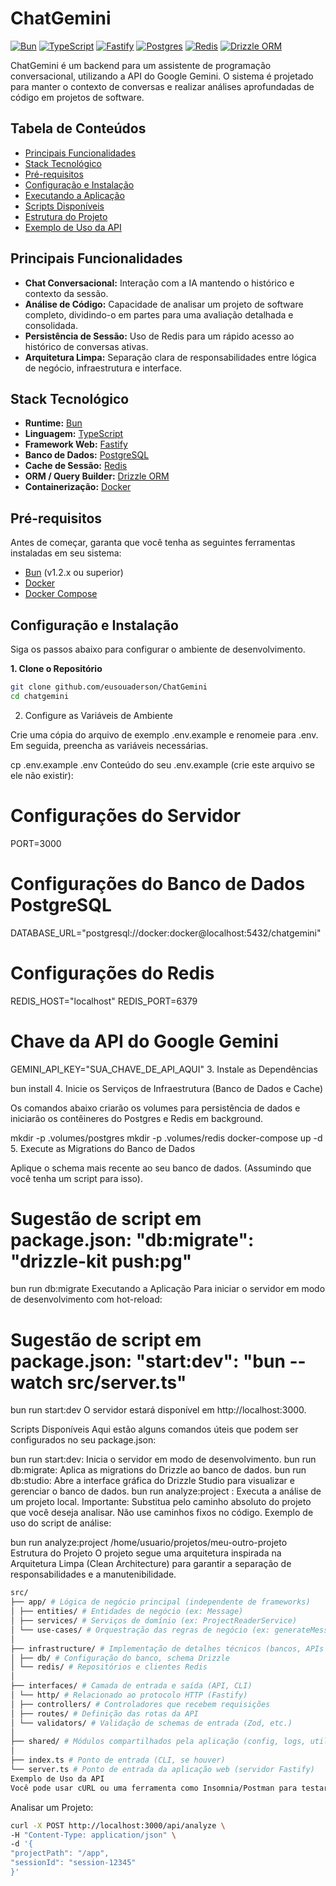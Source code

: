 # ChatGemini

[![Bun](https://img.shields.io/badge/Bun-%23000000.svg?style=for-the-badge&logo=bun)](https://bun.sh)
[![TypeScript](https://img.shields.io/badge/typescript-%23007ACC.svg?style=for-the-badge&logo=typescript&logoColor=white)](https://www.typescriptlang.org/)
[![Fastify](https://img.shields.io/badge/fastify-%23000000.svg?style=for-the-badge&logo=fastify&logoColor=white)](https://fastify.io/)
[![Postgres](https://img.shields.io/badge/postgres-%23316192.svg?style=for-the-badge&logo=postgresql&logoColor=white)](https://www.postgresql.org/)
[![Redis](https://img.shields.io/badge/redis-%23DD0031.svg?style=for-the-badge&logo=redis&logoColor=white)](https://redis.io/)
[![Drizzle ORM](https://img.shields.io/badge/Drizzle%20ORM-ORANGE?style=for-the-badge&logo=drizzle)](https://orm.drizzle.team/)

ChatGemini é um backend para um assistente de programação conversacional, utilizando a API do Google Gemini. O sistema é projetado para manter o contexto de conversas e realizar análises aprofundadas de código em projetos de software.

## Tabela de Conteúdos

- [Principais Funcionalidades](#principais-funcionalidades)
- [Stack Tecnológico](#stack-tecnológico)
- [Pré-requisitos](#pré-requisitos)
- [Configuração e Instalação](#configuração-e-instalação)
- [Executando a Aplicação](#executando-a-aplicação)
- [Scripts Disponíveis](#scripts-disponíveis)
- [Estrutura do Projeto](#estrutura-do-projeto)
- [Exemplo de Uso da API](#exemplo-de-uso-da-api)

## Principais Funcionalidades

- **Chat Conversacional:** Interação com a IA mantendo o histórico e contexto da sessão.
- **Análise de Código:** Capacidade de analisar um projeto de software completo, dividindo-o em partes para uma avaliação detalhada e consolidada.
- **Persistência de Sessão:** Uso de Redis para um rápido acesso ao histórico de conversas ativas.
- **Arquitetura Limpa:** Separação clara de responsabilidades entre lógica de negócio, infraestrutura e interface.

## Stack Tecnológico

- **Runtime:** [Bun](https://bun.sh)
- **Linguagem:** [TypeScript](https://www.typescriptlang.org/)
- **Framework Web:** [Fastify](https://www.fastify.io/)
- **Banco de Dados:** [PostgreSQL](https://www.postgresql.org/)
- **Cache de Sessão:** [Redis](https://redis.io/)
- **ORM / Query Builder:** [Drizzle ORM](https://orm.drizzle.team/)
- **Containerização:** [Docker](https://www.docker.com/)

## Pré-requisitos

Antes de começar, garanta que você tenha as seguintes ferramentas instaladas em seu sistema:

- [Bun](https://bun.sh/docs/installation) (v1.2.x ou superior)
- [Docker](https://docs.docker.com/get-docker/)
- [Docker Compose](https://docs.docker.com/compose/install/)

## Configuração e Instalação

Siga os passos abaixo para configurar o ambiente de desenvolvimento.

**1. Clone o Repositório**

```bash
git clone github.com/eusouaderson/ChatGemini
cd chatgemini
```

2. Configure as Variáveis de Ambiente

Crie uma cópia do arquivo de exemplo .env.example e renomeie para .env. Em seguida, preencha as variáveis necessárias.

cp .env.example .env
Conteúdo do seu .env.example (crie este arquivo se ele não existir):

# Configurações do Servidor

PORT=3000

# Configurações do Banco de Dados PostgreSQL

DATABASE_URL="postgresql://docker:docker@localhost:5432/chatgemini"

# Configurações do Redis

REDIS_HOST="localhost"
REDIS_PORT=6379

# Chave da API do Google Gemini

GEMINI_API_KEY="SUA_CHAVE_DE_API_AQUI" 3. Instale as Dependências

bun install 4. Inicie os Serviços de Infraestrutura (Banco de Dados e Cache)

Os comandos abaixo criarão os volumes para persistência de dados e iniciarão os contêineres do Postgres e Redis em background.

mkdir -p .volumes/postgres
mkdir -p .volumes/redis
docker-compose up -d 5. Execute as Migrations do Banco de Dados

Aplique o schema mais recente ao seu banco de dados. (Assumindo que você tenha um script para isso).

# Sugestão de script em package.json: "db:migrate": "drizzle-kit push:pg"

bun run db:migrate
Executando a Aplicação
Para iniciar o servidor em modo de desenvolvimento com hot-reload:

# Sugestão de script em package.json: "start:dev": "bun --watch src/server.ts"

bun run start:dev
O servidor estará disponível em http://localhost:3000.

Scripts Disponíveis
Aqui estão alguns comandos úteis que podem ser configurados no seu package.json:

bun run start:dev: Inicia o servidor em modo de desenvolvimento.
bun run db:migrate: Aplica as migrations do Drizzle ao banco de dados.
bun run db:studio: Abre a interface gráfica do Drizzle Studio para visualizar e gerenciar o banco de dados.
bun run analyze:project <caminho>: Executa a análise de um projeto local.
Importante: Substitua <caminho> pelo caminho absoluto do projeto que você deseja analisar. Não use caminhos fixos no código.
Exemplo de uso do script de análise:

bun run analyze:project /home/usuario/projetos/meu-outro-projeto
Estrutura do Projeto
O projeto segue uma arquitetura inspirada na Arquitetura Limpa (Clean Architecture) para garantir a separação de responsabilidades e a manutenibilidade.

```bash
src/
├── app/ # Lógica de negócio principal (independente de frameworks)
│ ├── entities/ # Entidades de negócio (ex: Message)
│ ├── services/ # Serviços de domínio (ex: ProjectReaderService)
│ └── use-cases/ # Orquestração das regras de negócio (ex: generateMessage, analyzeProject)
│
├── infrastructure/ # Implementação de detalhes técnicos (bancos, APIs externas)
│ ├── db/ # Configuração do banco, schema Drizzle
│ └── redis/ # Repositórios e clientes Redis
│
├── interfaces/ # Camada de entrada e saída (API, CLI)
│ └── http/ # Relacionado ao protocolo HTTP (Fastify)
│ ├── controllers/ # Controladores que recebem requisições
│ ├── routes/ # Definição das rotas da API
│ └── validators/ # Validação de schemas de entrada (Zod, etc.)
│
├── shared/ # Módulos compartilhados pela aplicação (config, logs, utils)
│
├── index.ts # Ponto de entrada (CLI, se houver)
└── server.ts # Ponto de entrada da aplicação web (servidor Fastify)
Exemplo de Uso da API
Você pode usar cURL ou uma ferramenta como Insomnia/Postman para testar os endpoints.

```

Analisar um Projeto:

```bash
curl -X POST http://localhost:3000/api/analyze \
-H "Content-Type: application/json" \
-d '{
"projectPath": "/app",
"sessionId": "session-12345"
}'
```
